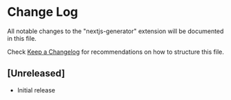 # Change Log

All notable changes to the "nextjs-generator" extension will be documented in this file.

Check [Keep a Changelog](http://keepachangelog.com/) for recommendations on how to structure this file.

## [Unreleased]

- Initial release